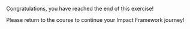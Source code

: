 Congratulations, you have reached the end of this exercise!

Please return to the course to continue your Impact Framework journey!
